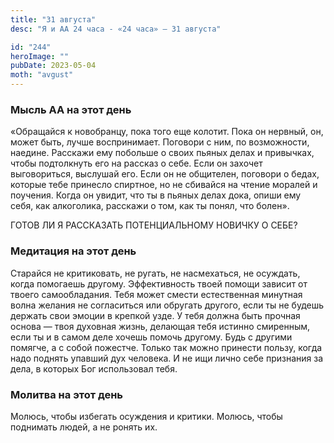 ```yaml
---
title: "31 августа"
desc: "Я и АА 24 часа - «24 часа» — 31 августа"

id: "244"
heroImage: ""
pubDate: 2023-05-04
moth: "avgust"
---
```


### Мысль АА на этот день

«Обращайся к новобранцу, пока того еще колотит. Пока он нервный, он, может
быть, лучше воспринимает. Поговори с ним, по возможности, наедине. Расскажи
ему побольше о своих пьяных делах и привычках, чтобы подтолкнуть его на
рассказ о себе. Если он захочет выговориться, выслушай его. Если он не
общителен, поговори о бедах, которые тебе принесло спиртное, но не сбивайся на
чтение моралей и поучения. Когда он увидит, что ты в пьяных делах дока, опиши
ему себя, как алкоголика, расскажи о том, как ты понял, что болен».

ГОТОВ ЛИ Я РАССКАЗАТЬ ПОТЕНЦИАЛЬНОМУ НОВИЧКУ О СЕБЕ?

### Медитация на этот день

Старайся не критиковать, не ругать, не насмехаться, не осуждать, когда
помогаешь другому. Эффективность твоей помощи зависит от твоего самообладания.
Тебя может смести естественная минутная волна желания не согласиться или
обругать другого, если ты не будешь держать свои эмоции в крепкой узде. У тебя
должна быть прочная основа — твоя духовная жизнь, делающая тебя истинно
смиренным, если ты и в самом деле хочешь помочь другому. Будь с другими
помягче, а с собой пожестче. Только так можно принести пользу, когда надо
поднять упавший дух человека. И не ищи лично себе признания за дела, в которых
Бог использовал тебя.

### Молитва на этот день

Молюсь, чтобы избегать осуждения и критики. Молюсь, чтобы поднимать людей, а
не ронять их.
